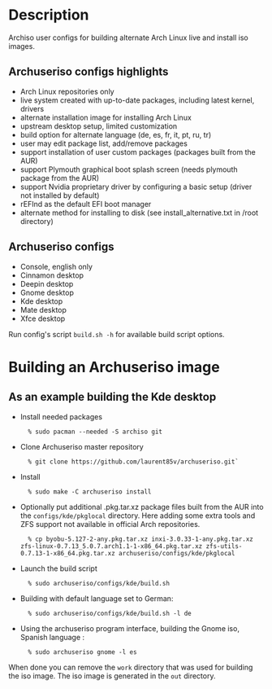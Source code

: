 Description
===========

Archiso user configs for building alternate Arch Linux live and install iso images.

Archuseriso configs highlights
------------------------------

* Arch Linux repositories only
* live system created with up-to-date packages,
  including latest kernel, drivers
* alternate installation image for installing Arch Linux
* upstream desktop setup, limited customization
* build option for alternate language (de, es, fr, it, pt, ru, tr)
* user may edit package list, add/remove packages
* support installation of user custom packages
  (packages built from the AUR)
* support Plymouth graphical boot splash screen
  (needs plymouth package from the AUR)
* support Nvidia proprietary driver by configuring a
  basic setup (driver not installed by default)
* rEFInd as the default EFI boot manager
* alternate method for installing to disk
  (see install_alternative.txt in /root directory)

Archuseriso configs
-------------------

* Console, english only
* Cinnamon desktop
* Deepin desktop
* Gnome desktop
* Kde desktop
* Mate desktop
* Xfce desktop

Run config's script `build.sh -h` for available build script options.

Building an Archuseriso image
=============================

As an example building the Kde desktop
--------------------------------------

* Install needed packages

        % sudo pacman --needed -S archiso git

* Clone Archuseriso master repository

        % git clone https://github.com/laurent85v/archuseriso.git`

* Install

        % sudo make -C archuseriso install

* Optionally put additional .pkg.tar.xz package files built from the AUR into the `configs/kde/pkglocal` directory. Here adding some extra tools and ZFS support not available in official Arch repositories.

        % cp byobu-5.127-2-any.pkg.tar.xz inxi-3.0.33-1-any.pkg.tar.xz zfs-linux-0.7.13_5.0.7.arch1.1-1-x86_64.pkg.tar.xz zfs-utils-0.7.13-1-x86_64.pkg.tar.xz archuseriso/configs/kde/pkglocal

* Launch the build script

        % sudo archuseriso/configs/kde/build.sh

* Building with default language set to German:

        % sudo archuseriso/configs/kde/build.sh -l de

* Using the archuseriso program interface, building the Gnome iso, Spanish language :

        % sudo archuseriso gnome -l es

When done you can remove the `work` directory that was used for building the iso image. The iso image is generated in the `out` directory.
